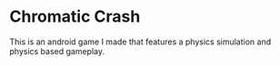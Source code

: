 # Chromatic Crash

This is an android game I made that features a physics simulation and physics based gameplay.
